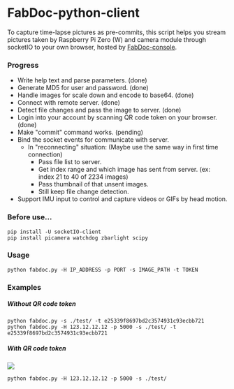 # FabDoc-python-client
To capture time-lapse pictures as pre-commits, this script helps you stream pictures taken by Raspberry Pi Zero (W) and camera module through socketIO to your own browser, hosted by [FabDoc-console](https://github.com/FablabTaipei/FabDoc-console).

### Progress
- Write help text and parse parameters. (done)
- Generate MD5 for user and password. (done)
- Handle images for scale down and encode to base64. (done)
- Connect with remote server. (done)
- Detect file changes and pass the image to server. (done)
- Login into your account by scanning QR code token on your browser. (done)
- Make "commit" command works. (pending)
- Bind the socket events for communicate with server.
  - In "reconnecting" situation: (Maybe use the same way in first time connection)
    - Pass file list to server.
    - Get index range and which image has sent from server. (ex: index 21 to 40 of 2234 images)
    - Pass thumbnail of that unsent images.
    - Still keep file change detection.
- Support IMU input to control and capture videos or GIFs by head motion.

### Before use...
```
pip install -U socketIO-client
pip install picamera watchdog zbarlight scipy
```

### Usage

```
python fabdoc.py -H IP_ADDRESS -p PORT -s IMAGE_PATH -t TOKEN
```

### Examples
##### Without QR code token
```
python fabdoc.py -s ./test/ -t e25339f8697bd2c3574931c93ecbb721
python fabdoc.py -H 123.12.12.12 -p 5000 -s ./test/ -t e25339f8697bd2c3574931c93ecbb721
```
##### With QR code token
![](https://cdn.hackaday.io/images/5865411493623390927.png)
```
python fabdoc.py -H 123.12.12.12 -p 5000 -s ./test/
```
